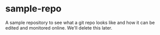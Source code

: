 # sample-repo
A sample repository to see what a git repo looks like and how it can be edited and monitored online. We'll delete this later.
